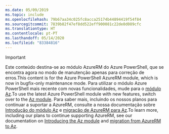 ```yaml
---
ms.date: 05/09/2019
ms.topic: include
ms.openlocfilehash: 79b67aa34c025fc8acca25174b44894419f54f84
ms.sourcegitcommit: 7839b82f47ef8dd522eff900081c22de0d089cfc
ms.translationtype: HT
ms.contentlocale: pt-PT
ms.lasthandoff: 05/14/2020
ms.locfileid: "83384816"
---
```

> [!IMPORTANT]
>
> <span data-ttu-id="5d518-101">Este conteúdo destina-se ao módulo AzureRM do Azure PowerShell, que se encontra agora no modo de manutenção apenas para correção de erros.</span><span class="sxs-lookup"><span data-stu-id="5d518-101">This content is for the Azure PowerShell AzureRM module, which is now in bugfix-only maintenance mode.</span></span>
> <span data-ttu-id="5d518-102">Para utilizar o módulo Azure PowerShell mais recente com novas funcionalidades, mude para o [módulo Az](/powershell/azure).</span><span class="sxs-lookup"><span data-stu-id="5d518-102">To use the latest Azure PowerShell module with new features, switch over to the [Az module](/powershell/azure).</span></span> <span data-ttu-id="5d518-103">Para saber mais, incluindo os nossos planos para continuar a suportar a AzureRM, consulte a nossa documentação sobre [Introdução do módulo Az](/powershell/azure/new-azureps-module-az) e [migração de AzureRM para Az](/powershell/azure/migrate-from-azurerm-to-az).</span><span class="sxs-lookup"><span data-stu-id="5d518-103">To learn more, including our plans to continue supporting AzureRM, see our documentation on [Introducing the Az module](/powershell/azure/new-azureps-module-az) and [migration from AzureRM to Az](/powershell/azure/migrate-from-azurerm-to-az).</span></span>
